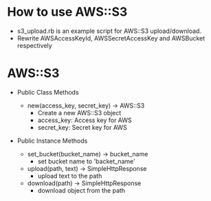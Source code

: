 # How to use AWS::S3

 * s3_upload.rb is an example script for AWS::S3 upload/download.
 * Rewrite AWSAccessKeyId, AWSSecretAccessKey and AWSBucket respectively

# AWS::S3

* Public Class Methods
  * new(access_key, secret_key) -> AWS::S3
    * Create a new AWS::S3 object
    * access_key: Access key for AWS
    * secret_key: Secret key for AWS

* Public Instance Methods
  * set_bucket(bucket_name) -> bucket_name
    * set bucket name to 'backet_name'
  * upload(path, text) -> SimpleHttpResponse
    * upload text to the path
  * download(path) -> SimpleHttpResponse
    * download object from the path
